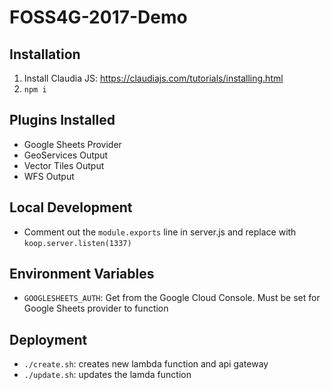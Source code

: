 # FOSS4G-2017-Demo
## Installation
1. Install Claudia JS: https://claudiajs.com/tutorials/installing.html
2. `npm i`

## Plugins Installed
- Google Sheets Provider
- GeoServices Output
- Vector Tiles Output
- WFS Output

## Local Development
- Comment out the `module.exports` line in server.js and replace with `koop.server.listen(1337)`

## Environment Variables
- `GOOGLESHEETS_AUTH`: Get from the Google Cloud Console. Must be set for Google Sheets provider to function

## Deployment
- `./create.sh`: creates new lambda function and api gateway 
- `./update.sh`: updates the lamda function
